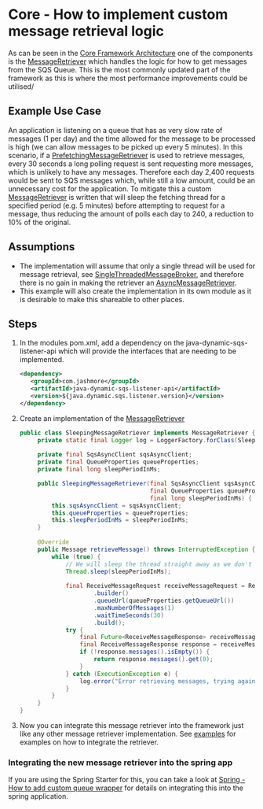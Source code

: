 # Core - How to implement custom message retrieval logic
As can be seen in the [Core Framework Architecture](../../core_framework_architecture.md) one of the components is the 
[MessageRetriever](../../../java-dynamic-sqs-listener-api/src/main/java/com/jashmore/sqs/retriever/MessageRetriever.java) which handles the logic for how to
get messages from the SQS Queue.  This is the most commonly updated part of the framework as this is where the most performance improvements
could be utilised/

## Example Use Case
An application is listening on a queue that has as very slow rate of messages (1 per day) and the time allowed for the message to be processed
is high (we can allow messages to be picked up every 5 minutes). In this scenario, if a
[PrefetchingMessageRetriever](../../../java-dynamic-sqs-listener-core/src/main/java/com/jashmore/sqs/retriever/prefetch/PrefetchingMessageRetriever.java) is
used to retrieve messages, every 30 seconds a long polling request is sent requesting more messages, which is unlikely to have any messages. Therefore
each day 2,400 requests would be sent to SQS messages which, while still a low amount, could be an unnecessary cost for the application. To mitigate
this a custom [MessageRetriever](../../../java-dynamic-sqs-listener-api/src/main/java/com/jashmore/sqs/retriever/MessageRetriever.java) is written that
will sleep the fetching thread for a specified period (e.g. 5 minutes) before attempting to request for a message, thus reducing the amount of polls each
day to 240, a reduction to 10% of the original.

## Assumptions
- The implementation will assume that only a single thread will be used for message retrieval, see
[SingleThreadedMessageBroker](../../../java-dynamic-sqs-listener-core/src/main/java/com/jashmore/sqs/broker/singlethread/SingleThreadedMessageBroker.java),
and therefore there is no gain in making the retriever an
[AsyncMessageRetriever](../../../java-dynamic-sqs-listener-api/src/main/java/com/jashmore/sqs/retriever/AsyncMessageRetriever.java).
- This example will also create the implementation in its own module as it is desirable to make this shareable to other places.

## Steps
1. In the modules pom.xml, add a dependency on the java-dynamic-sqs-listener-api which  will provide the interfaces that are needing to be implemented.
    ```xml
    <dependency>
       <groupId>com.jashmore</groupId>
       <artifactId>java-dynamic-sqs-listener-api</artifactId>
       <version>${java.dynamic.sqs.listener.version}</version>
    </dependency>
    ```
1. Create an implementation of the [MessageRetriever](../../../java-dynamic-sqs-listener-api/src/main/java/com/jashmore/sqs/retriever/MessageRetriever.java)
    ```java
    public class SleepingMessageRetriever implements MessageRetriever {
         private static final Logger log = LoggerFactory.forClass(SleepingMessageRetriever.class);
      
         private final SqsAsyncClient sqsAsyncClient;
         private final QueueProperties queueProperties;
         private final long sleepPeriodInMs;
    
         public SleepingMessageRetriever(final SqsAsyncClient sqsAsyncClient,
                                         final QueueProperties queueProperties,
                                         final long sleepPeriodInMs) {   
             this.sqsAsyncClient = sqsAsyncClient;
             this.queueProperties = queueProperties;
             this.sleepPeriodInMs = sleepPeriodInMs;
         }  
       
         @Override
         public Message retrieveMessage() throws InterruptedException {   
             while (true) {
                 // We will sleep the thread straight away as we don't need to get the message now
                 Thread.sleep(sleepPeriodInMs);
              
                 final ReceiveMessageRequest receiveMessageRequest = ReceiveMessageRequest
                         .builder()
                         .queueUrl(queueProperties.getQueueUrl())
                         .maxNumberOfMessages(1)
                         .waitTimeSeconds(30)
                         .build();
                 try {
                     final Future<ReceiveMessageResponse> receiveMessageResponseFuture = sqsAsyncClient.receiveMessage(receiveMessageRequest);
                     final ReceiveMessageResponse response = receiveMessageResponseFuture.get();   
                     if (!response.messages().isEmpty()) {
                         return response.messages().get(0); 
                     }
                 } catch (ExecutionException e) {
                     log.error("Error retrieving messages, trying again", e);
                 }
             }
         }   
    }
    ```
1. Now you can integrate this message retriever into the framework just like any other message retriever implementation. See [examples](../../../examples)
for examples on how to integrate the retriever.

### Integrating the new message retriever into the spring app
If you are using the Spring Starter for this, you can take a look at
[Spring - How to add custom queue wrapper](../spring/spring-how-to-add-custom-queue-wrapper.md) for details on integrating this into the spring application.

